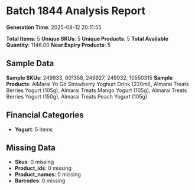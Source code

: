 # Batch 1844 Analysis Report

**Generation Time**: 2025-08-12 20:11:55

**Total Items**: 5
**Unique SKUs**: 5
**Unique Products**: 5
**Total Available Quantity**: 1146.00
**Near Expiry Products**: 5

## Sample Data
**Sample SKUs**: 249933, 601358, 249927, 249932, 10550315
**Sample Products**: AlMarai Yo Go Strawberry Yoghurt Drink (220ml), Almarai Treats Berries Yogurt (105g), Almarai Treats Mango Yogurt (105g), Almarai Treats Berries Yogurt (150g), Almarai Treats Peach Yogurt (105g)

## Financial Categories
- **Yogurt**: 5 items

## Missing Data
- **Skus**: 0 missing
- **Product_ids**: 0 missing
- **Product_names**: 0 missing
- **Barcodes**: 0 missing
